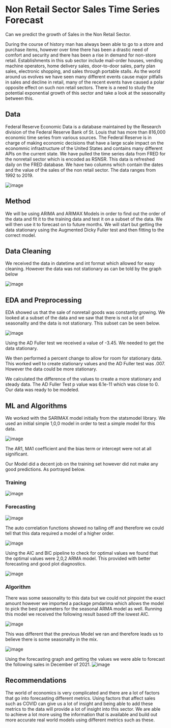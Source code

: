 # Non Retail Sector Sales Time Series Forecast

Can we predict the growth of Sales in the Non Retail Sector.

During the course of history man has always been able to go to a store and purchase items, however over time there has been a drastic need of comfort and security and there has been a rise in demand for non-store retail. Establishments in this sub sector include mail-order houses, vending machine operators, home delivery sales, door-to-door sales, party plan sales, electronic shopping, and sales through portable stalls. As the world around us evolves we have seen many different events cause major pitfalls in sales and decline in retail, many of the recent events have caused a polar opposite effect on such non retail sectors. There is a need to study the potential exponential growth of this sector and take a look at the seasonality between this. 

## Data
Federal Reserve Economic Data is a database maintained by the Research division of the Federal Reserve Bank of St. Louis that has more than 816,000 economic time series from various sources. The Federal Reserve is in charge of making economic decisions that have a large scale impact on the econommic infrastructure of the United States and contains many different APIs on the current state. We have pulled the time series data from FRED for the nonretail sector which is encoded as RSNSR. This data is refreshed daily on the FRED database. We have two columns which contain the dates and the value of the sales of the non retail sector. The data ranges from 1992 to 2019. 

![image](https://user-images.githubusercontent.com/69598569/162645716-ccf9097a-745b-4dc4-8a2d-d72e1a46048d.png)

## Method
We will be using ARIMA and ARIMAX Models in order to find out the order of the data and fit it to the training data and test it on a subset of the data. We will then use it to forecast on to future months. We will start but getting the data stationary using the Augmented Dicky Fuller test and then fitting to the correct model.

## Data Cleaning
We received the data in datetime and int format which allowed for easy cleaning. However the data was not stationary as can be told by the graph below

![image](https://user-images.githubusercontent.com/69598569/162645802-3d7fabfe-0541-4e9b-b3d1-2b318cec0748.png)

## EDA and Preprocessing
EDA showed us that the sale of nonretail goods was constantly growing. We looked at a subset of the data and we saw that there is not a lot of seasonality and the data is not stationary. This subset can be seen below.

![image](https://user-images.githubusercontent.com/69598569/162645899-09b0f30f-d7b7-4ce2-b456-d3cc23ddaf41.png)

Using the AD Fuller test we received a value of -3.45. We needed to get the data stationary.

We then performed a percent change to allow for room for stationary data. This worked well to create stationary values and the AD Fuller test was .007. However the data could be more stationary.

We calculated the difference of the values to create a more stationary and steady data. The AD Fuller Test p value was 6.1e-11 which was close to 0. Our data was ready to be modeled.

## ML and Algorithms
We worked with the SARIMAX model initially from the statsmodel library. We used an initial simple 1,0,0 model in order to test a simple model for this data. 

![image](https://user-images.githubusercontent.com/69598569/162646112-c10d62ea-bdd4-490e-ae33-73e83c109ce9.png)

The AR1, MA1 coefficient and the bias term or intercept were not at all significant.

Our Model did a decent job on the training set however did not make any good predictions. As portrayed below.

### Training
![image](https://user-images.githubusercontent.com/69598569/162646202-e56af68a-59dc-46f9-8e07-4f2d3d37570c.png)

### Forecasting
![image](https://user-images.githubusercontent.com/69598569/162646219-d37ccd14-b40a-41ea-9ec1-2973a0faab28.png)

The auto correlation functions showed no tailing off and therefore we could tell that this data required a model of a higher order.

![image](https://user-images.githubusercontent.com/69598569/162646333-ca7f68cc-43bb-4f7d-ba43-b9d837933644.png)

Using the AIC and BIC pipeline to check for optimal values we found that the optimal values were 2,0,2 ARMA model. This provided with better forecasting and good plot diagnostics.

![image](https://user-images.githubusercontent.com/69598569/162646427-5708e9df-0c71-4e65-ae5f-d07a3c691d05.png)

### Algorithm

There was some seasonality to this data but we could not pinpoint the exact amount however we imported a package pmdarima which allows the model to pick the best parameters for the seasonal ARMA model as well.
Running this model we received the following result based off the lowest AIC.

![image](https://user-images.githubusercontent.com/69598569/162646512-e5e833fe-5ed0-4716-a106-7099c8ad5f63.png)

This was different that the previous Model we ran and therefore leads us to believe there is some seasonality in the mix.

![image](https://user-images.githubusercontent.com/69598569/162646542-346dea8b-bfdd-4da9-a3f0-e43cd818a718.png)

Using the forecasting graph and getting the values we were able to forecast the following sales in December of 2021.
![image](https://user-images.githubusercontent.com/69598569/162646583-60ce6214-dfbb-48b4-a6be-04ff73da2177.png)

## Recommendations

The world of economics is very complicated and there are a lot of factors that go into forecasting different metrics. Using factors that affect sales such as COVID can give us a lot of insight and being able to add these metrics to the data will provide a lot of insight into this sector. We are able to achieve a lot more using the information that is available and build out more accurate real world models using different metrics such as these.



